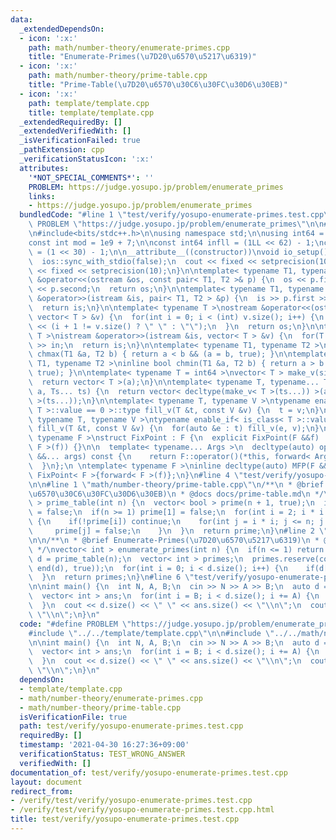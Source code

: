```yaml
---
data:
  _extendedDependsOn:
  - icon: ':x:'
    path: math/number-theory/enumerate-primes.cpp
    title: "Enumerate-Primes(\u7D20\u6570\u5217\u6319)"
  - icon: ':x:'
    path: math/number-theory/prime-table.cpp
    title: "Prime-Table(\u7D20\u6570\u30C6\u30FC\u30D6\u30EB)"
  - icon: ':x:'
    path: template/template.cpp
    title: template/template.cpp
  _extendedRequiredBy: []
  _extendedVerifiedWith: []
  _isVerificationFailed: true
  _pathExtension: cpp
  _verificationStatusIcon: ':x:'
  attributes:
    '*NOT_SPECIAL_COMMENTS*': ''
    PROBLEM: https://judge.yosupo.jp/problem/enumerate_primes
    links:
    - https://judge.yosupo.jp/problem/enumerate_primes
  bundledCode: "#line 1 \"test/verify/yosupo-enumerate-primes.test.cpp\"\n#define\
    \ PROBLEM \"https://judge.yosupo.jp/problem/enumerate_primes\"\n\n#line 1 \"template/template.cpp\"\
    \n#include<bits/stdc++.h>\n\nusing namespace std;\n\nusing int64 = long long;\n\
    const int mod = 1e9 + 7;\n\nconst int64 infll = (1LL << 62) - 1;\nconst int inf\
    \ = (1 << 30) - 1;\n\n__attribute__((constructor))\nvoid io_setup() {\n  cin.tie(nullptr);\n\
    \  ios::sync_with_stdio(false);\n  cout << fixed << setprecision(10);\n  cerr\
    \ << fixed << setprecision(10);\n}\n\ntemplate< typename T1, typename T2 >\nostream\
    \ &operator<<(ostream &os, const pair< T1, T2 >& p) {\n  os << p.first << \" \"\
    \ << p.second;\n  return os;\n}\n\ntemplate< typename T1, typename T2 >\nistream\
    \ &operator>>(istream &is, pair< T1, T2 > &p) {\n  is >> p.first >> p.second;\n\
    \  return is;\n}\n\ntemplate< typename T >\nostream &operator<<(ostream &os, const\
    \ vector< T > &v) {\n  for(int i = 0; i < (int) v.size(); i++) {\n    os << v[i]\
    \ << (i + 1 != v.size() ? \" \" : \"\");\n  }\n  return os;\n}\n\ntemplate< typename\
    \ T >\nistream &operator>>(istream &is, vector< T > &v) {\n  for(T &in : v) is\
    \ >> in;\n  return is;\n}\n\ntemplate< typename T1, typename T2 >\ninline bool\
    \ chmax(T1 &a, T2 b) { return a < b && (a = b, true); }\n\ntemplate< typename\
    \ T1, typename T2 >\ninline bool chmin(T1 &a, T2 b) { return a > b && (a = b,\
    \ true); }\n\ntemplate< typename T = int64 >\nvector< T > make_v(size_t a) {\n\
    \  return vector< T >(a);\n}\n\ntemplate< typename T, typename... Ts >\nauto make_v(size_t\
    \ a, Ts... ts) {\n  return vector< decltype(make_v< T >(ts...)) >(a, make_v< T\
    \ >(ts...));\n}\n\ntemplate< typename T, typename V >\ntypename enable_if< is_class<\
    \ T >::value == 0 >::type fill_v(T &t, const V &v) {\n  t = v;\n}\n\ntemplate<\
    \ typename T, typename V >\ntypename enable_if< is_class< T >::value != 0 >::type\
    \ fill_v(T &t, const V &v) {\n  for(auto &e : t) fill_v(e, v);\n}\n\ntemplate<\
    \ typename F >\nstruct FixPoint : F {\n  explicit FixPoint(F &&f) : F(forward<\
    \ F >(f)) {}\n\n  template< typename... Args >\n  decltype(auto) operator()(Args\
    \ &&... args) const {\n    return F::operator()(*this, forward< Args >(args)...);\n\
    \  }\n};\n \ntemplate< typename F >\ninline decltype(auto) MFP(F &&f) {\n  return\
    \ FixPoint< F >{forward< F >(f)};\n}\n#line 4 \"test/verify/yosupo-enumerate-primes.test.cpp\"\
    \n\n#line 1 \"math/number-theory/prime-table.cpp\"\n/**\n * @brief Prime-Table(\u7D20\
    \u6570\u30C6\u30FC\u30D6\u30EB)\n * @docs docs/prime-table.md\n */\nvector< bool\
    \ > prime_table(int n) {\n  vector< bool > prime(n + 1, true);\n  if(n >= 0) prime[0]\
    \ = false;\n  if(n >= 1) prime[1] = false;\n  for(int i = 2; i * i <= n; i++)\
    \ {\n    if(!prime[i]) continue;\n    for(int j = i * i; j <= n; j += i) {\n \
    \     prime[j] = false;\n    }\n  }\n  return prime;\n}\n#line 2 \"math/number-theory/enumerate-primes.cpp\"\
    \n\n/**\n * @brief Enumerate-Primes(\u7D20\u6570\u5217\u6319)\n * @docs docs/enumerate-primes.md\n\
    \ */\nvector< int > enumerate_primes(int n) {\n  if(n <= 1) return {};\n  auto\
    \ d = prime_table(n);\n  vector< int > primes;\n  primes.reserve(count(begin(d),\
    \ end(d), true));\n  for(int i = 0; i < d.size(); i++) {\n    if(d[i]) primes.push_back(i);\n\
    \  }\n  return primes;\n}\n#line 6 \"test/verify/yosupo-enumerate-primes.test.cpp\"\
    \n\nint main() {\n  int N, A, B;\n  cin >> N >> A >> B;\n  auto d = enumerate_primes(N);\n\
    \  vector< int > ans;\n  for(int i = B; i < d.size(); i += A) {\n    ans.emplace_back(d[i]);\n\
    \  }\n  cout << d.size() << \" \" << ans.size() << \"\\n\";\n  cout << ans <<\
    \ \"\\n\";\n}\n"
  code: "#define PROBLEM \"https://judge.yosupo.jp/problem/enumerate_primes\"\n\n\
    #include \"../../template/template.cpp\"\n\n#include \"../../math/number-theory/enumerate-primes.cpp\"\
    \n\nint main() {\n  int N, A, B;\n  cin >> N >> A >> B;\n  auto d = enumerate_primes(N);\n\
    \  vector< int > ans;\n  for(int i = B; i < d.size(); i += A) {\n    ans.emplace_back(d[i]);\n\
    \  }\n  cout << d.size() << \" \" << ans.size() << \"\\n\";\n  cout << ans <<\
    \ \"\\n\";\n}\n"
  dependsOn:
  - template/template.cpp
  - math/number-theory/enumerate-primes.cpp
  - math/number-theory/prime-table.cpp
  isVerificationFile: true
  path: test/verify/yosupo-enumerate-primes.test.cpp
  requiredBy: []
  timestamp: '2021-04-30 16:27:36+09:00'
  verificationStatus: TEST_WRONG_ANSWER
  verifiedWith: []
documentation_of: test/verify/yosupo-enumerate-primes.test.cpp
layout: document
redirect_from:
- /verify/test/verify/yosupo-enumerate-primes.test.cpp
- /verify/test/verify/yosupo-enumerate-primes.test.cpp.html
title: test/verify/yosupo-enumerate-primes.test.cpp
---
```

